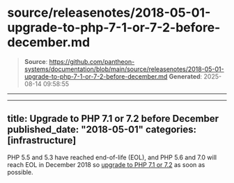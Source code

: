 # source/releasenotes/2018-05-01-upgrade-to-php-7-1-or-7-2-before-december.md

> **Source**: https://github.com/pantheon-systems/documentation/blob/main/source/releasenotes/2018-05-01-upgrade-to-php-7-1-or-7-2-before-december.md
> **Generated**: 2025-08-14 09:58:55

---

---
title: Upgrade to PHP 7.1 or 7.2 before December
published_date: "2018-05-01"
categories: [infrastructure]
---
PHP 5.5 and 5.3 have reached end-of-life (EOL), and PHP 5.6 and 7.0 will reach EOL in December 2018 so [upgrade to PHP 7.1 or 7.2](/guides/php/php-versions) as soon as possible.
